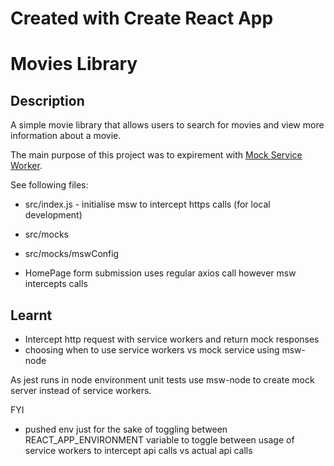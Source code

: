 # Created with Create React App

# Movies Library

## Description

A simple movie library that allows users to search for movies and view more information about a movie.

The main purpose of this project was to expirement with [Mock Service Worker](https://mswjs.io/).

See following files: 

- src/index.js - initialise msw to intercept https calls (for local development)
- src/mocks
- src/mocks/mswConfig


- HomePage form submission uses regular axios call however msw intercepts calls

## Learnt

- Intercept http request with service workers and return mock responses
- choosing when to use service workers vs mock service using msw-node


As jest runs in node environment unit tests use msw-node to create mock server instead of service workers.


FYI

- pushed env just for the sake of toggling between REACT_APP_ENVIRONMENT variable to toggle between usage of service workers to intercept api calls vs actual api calls


